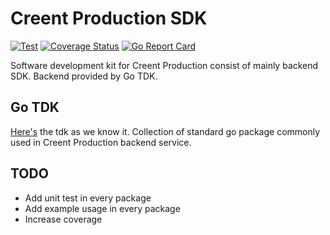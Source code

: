 # Creent Production SDK
[![Test](https://github.com/creent-production/cdk-go/actions/workflows/test.yaml/badge.svg)](https://github.com/creent-production/cdk-go/actions/workflows/test.yaml)
[![Coverage Status](https://coveralls.io/repos/github/creent-production/cdk-go/badge.svg?branch=main)](https://coveralls.io/github/creent-production/cdk-go?branch=main)
[![Go Report Card](https://goreportcard.com/badge/github.com/creent-production/cdk-go)](https://goreportcard.com/report/github.com/creent-production/cdk-go)

Software development kit for Creent Production consist of mainly backend SDK. Backend provided by Go TDK.

## Go TDK
[Here's](./go/) the tdk as we know it. Collection of standard go package commonly used in Creent Production backend service.

## TODO
- Add unit test in every package
- Add example usage in every package
- Increase coverage 
